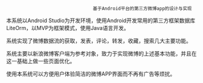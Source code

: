                                     基于Android平台的第三方微博app的设计与实现

本系统以Android Studio为开发环境，使用Android开发常用的第三方框架数据库LiteOrm，以MVP为框架模式，使用Java语言开发。

系统实现了微博数据流的获取，发表，评论，转发，收藏，搜索几大主要功能。

系统主要以新浪微博客户端为参考对象，致力于实现微博的上述基本功能，并且在这一基础上做一些页面优化。

使用本系统可以方便用户体验简洁的微博APP界面而不再有广告等烦扰。
